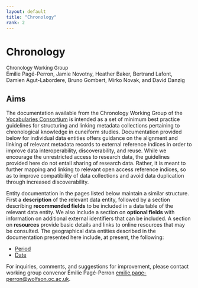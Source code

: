 ```yaml
---
layout: default
title: "Chronology"
rank: 2
---
```

# Chronology
<font size=2>Chronology Working Group</font>    
Émilie Pagé-Perron, Jamie Novotny, Heather Baker, Bertrand Lafont, Damien Agut-Labordere, Bruno Gombert, Mirko Novak, and David Danzig

## Aims
The documentation available from the Chronology Working Group of the [Vocabularies Consortium](index.html) is intended as a set of minimum best practice guidelines for structuring and linking metadata collections pertaining to chronological knowledge in cuneiform studies. Documentation provided below for individual data entities offers guidance on the alignment and linking of relevant metadata records to external reference indices in order to improve data interoperability, discoverability, and reuse. While we encourage the unrestricted access to research data, the guidelines provided here do not entail sharing of research data. Rather, it is meant to further mapping and linking to relevant open access reference indices, so as to improve compatibility of data collections and avoid data duplication through increased discoverability.

Entity documentation in the pages listed below maintain a similar structure. First a **description** of the relevant data entity, followed by a section describing **recommended fields** to be included in a data table of the relevant data entity. We also include a section on **optional fields** with information on additional external identifiers that can be included. A section on **resources** provide basic details and links to online resources that may be consulted. The geographical data entities described in the documentation presented here include, at present, the following:

* [Period](geography_period.html)
* [Date](geography_date.html)   
 
For inquiries, comments, and suggestions for improvement, please contact working group convenor Émilie Pagé-Perron <emilie.page-perron@wolfson.oc.ac.uk>.
